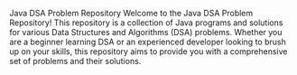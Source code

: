 Java DSA Problem Repository
Welcome to the Java DSA Problem Repository! This repository is a collection of Java programs and solutions for various Data Structures and Algorithms (DSA) problems. Whether you are a beginner learning DSA or an experienced developer looking to brush up on your skills, this repository aims to provide you with a comprehensive set of problems and their solutions.
